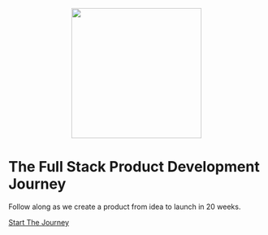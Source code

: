 <p align="center">
  <a href="https://www.youtube.com/playlist?list=PL9YBPmbctP4hSF3Runs61TGt7j1gjDj5z">
    <img height="256" src="https://cloud.githubusercontent.com/assets/1070218/25854370/6cdab1b6-34d8-11e7-92ff-3aada877f9d6.jpg">
  </a>

# The Full Stack Product Development Journey

Follow along as we create a product from idea to launch in 20 weeks.

[Start The Journey](https://www.youtube.com/embed/videoseries?list=PL9YBPmbctP4hSF3Runs61TGt7j1gjDj5z)
